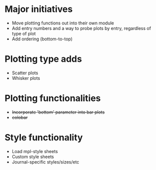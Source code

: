 # Major initiatives
* Move plotting functions out into their own module
* Add entry numbers and a way to probe plots by entry, regardless of type of plot
* Add ordering (bottom-to-top)

# Plotting type adds
* Scatter plots
* Whisker plots

# Plotting functionalities
* ~~Incorporate 'bottom' parameter into bar plots~~
* ~~colobar~~

# Style functionality
* Load mpl-style sheets
* Custom style sheets
* Journal-specific styles/sizes/etc
